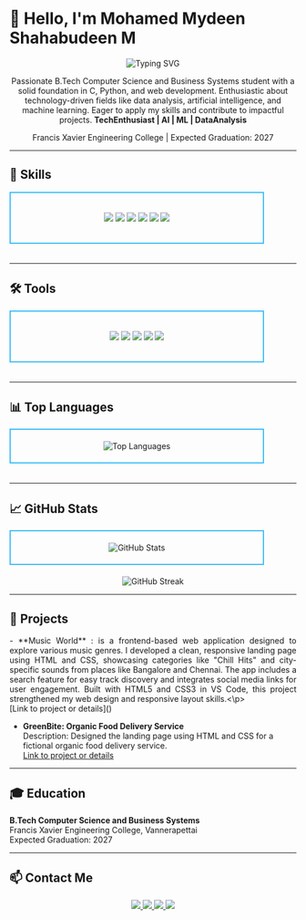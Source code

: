 <!-- Introduction Section -->
# 👋 Hello, I'm Mohamed Mydeen Shahabudeen M
<p align="center">
  <img src="https://readme-typing-svg.herokuapp.com?color=%2336BCF7&lines=Web+Developer+%7C+AI+Enthusiast+%7C+ML+Learner" alt="Typing SVG">
</p>

<p align="center">
  Passionate B.Tech Computer Science and Business Systems student with a solid foundation in C, Python, and web development. Enthusiastic about technology-driven fields like data analysis, artificial intelligence, and machine learning. Eager to apply my skills and contribute to impactful projects. <b>TechEnthusiast | AI | ML | DataAnalysis</b>
</p>

<p align="center">
  Francis Xavier Engineering College | Expected Graduation: 2027
</p>

---

<!-- Skills Section -->
## 🔧 Skills

<div align="center" style="border: 2px solid #36BCF7; padding: 20px; display: inline-block; width: 80%; margin-bottom: 20px;">
  <p>
    <img src="https://img.shields.io/badge/-HTML5-E34F26?style=flat&logo=html5&logoColor=white" /> 
    <img src="https://img.shields.io/badge/-CSS3-1572B6?style=flat&logo=css3&logoColor=white" /> 
    <img src="https://img.shields.io/badge/-JavaScript-F7DF1E?style=flat&logo=javascript&logoColor=black" /> 
    <img src="https://img.shields.io/badge/-Python-3776AB?style=flat&logo=python&logoColor=white" /> 
    <img src="https://img.shields.io/badge/-C++-00599C?style=flat&logo=cplusplus&logoColor=white" /> 
    <img src="https://img.shields.io/badge/-Machine%20Learning-ff6f00?style=flat" />
  </p>
</div>

---

<!-- Tools Section -->
## 🛠️ Tools

<div align="center" style="border: 2px solid #36BCF7; padding: 20px; display: inline-block; width: 80%; margin-bottom: 20px;">
  <p>
    <img src="https://img.shields.io/badge/-Figma-F24E1E?style=flat&logo=figma&logoColor=white" /> 
    <img src="https://img.shields.io/badge/-Tableau-E97627?style=flat&logo=tableau&logoColor=white" /> 
    <img src="https://img.shields.io/badge/-MS%20Office-D83B01?style=flat&logo=microsoft-office&logoColor=white" /> 
    <img src="https://img.shields.io/badge/-VS%20Code-007ACC?style=flat&logo=visual-studio-code&logoColor=white" /> 
    <img src="https://img.shields.io/badge/-Canva-00C4CC?style=flat&logo=canva&logoColor=white" />
  </p>
</div>

---

<!-- Top Languages Section -->
## 📊 Top Languages

<div align="center" style="border: 2px solid #36BCF7; padding: 20px; display: inline-block; width: 80%; margin-bottom: 20px;">
  <img src="https://github-readme-stats.vercel.app/api/top-langs/?username=m-mohamed-mydeen-shahabudeen&layout=compact&theme=radical" alt="Top Languages" />
</div>

---

<!-- GitHub Stats Section -->
## 📈 GitHub Stats

<div align="center" style="border: 2px solid #36BCF7; padding: 20px; display: inline-block; width: 80%; margin-bottom: 20px;">
  <img src="https://github-readme-stats.vercel.app/api?username=m-mohamed-mydeen-shahabudeen&show_icons=true&theme=radical" alt="GitHub Stats" />
</div>

<div align="center">
  <img src="https://github-readme-streak-stats.herokuapp.com/?user=m-mohamed-mydeen-shahabudeen&theme=radical" alt="GitHub Streak" />
</div>

---

<!-- Projects Section -->
## 🚀 Projects

<p align="justify">- **Music World** : is a frontend-based web application designed to explore various music genres. I developed a clean, responsive landing page using HTML and CSS, showcasing categories like "Chill Hits" and city-specific sounds from places like Bangalore and Chennai. The app includes a search feature for easy track discovery and integrates social media links for user engagement. Built with HTML5 and CSS3 in VS Code, this project strengthened my web design and responsive layout skills.<\p><br>
  [Link to project or details]()

- **GreenBite: Organic Food Delivery Service**  
  Description: Designed the landing page using HTML and CSS for a fictional organic food delivery service.  
  [Link to project or details]()

---

<!-- Education Section -->
## 🎓 Education

**B.Tech Computer Science and Business Systems**  
Francis Xavier Engineering College, Vannerapettai  
Expected Graduation: 2027  

---

<!-- Contact Section -->
## 📫 Contact Me

<p align="center">
  <a href="https://github.com/m-mohamed-mydeen-shahabudeen" target="_blank">
    <img src="https://img.shields.io/badge/-GitHub-181717?style=flat&logo=github&logoColor=white" />
  </a>
  <a href="https://www.linkedin.com/in/your-profile-link" target="_blank">
    <img src="https://img.shields.io/badge/-LinkedIn-0077B5?style=flat&logo=linkedin&logoColor=white" />
  </a>
  <a href="mailto:mohamedmydeen.ug.23.cb@francisxavier.ac.in">
    <img src="https://img.shields.io/badge/-Email-D14836?style=flat&logo=gmail&logoColor=white" />
  </a>
  <a href="https://www.instagram.com/mohamed_ukasha/" target="_blank">
    <img src="https://img.shields.io/badge/-Instagram-E4405F?style=flat&logo=instagram&logoColor=white" />
  </a>
</p>
